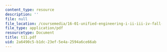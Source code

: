 ```yaml
---
content_type: resource
description: ''
file: null
file_location: /coursemedia/16-01-unified-engineering-i-ii-iii-iv-fall-2005-spring-2006/2a6490c5b1dc23ef5e4a2594a6ce66ab_t11.pdf
file_type: application/pdf
resourcetype: Document
title: t11.pdf
uid: 2a6490c5-b1dc-23ef-5e4a-2594a6ce66ab
---
```

